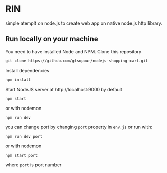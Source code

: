 # RIN

simple atemplt on node.js to create web app on native node.js http library.

## Run locally on your machine

You need to have installed Node and NPM.
Clone this repository

```shell
git clone https://github.com/gtsopour/nodejs-shopping-cart.git
```

Install dependencies

```shell
npm install
```

Start NodeJS server at http://localhost:9000 by default

```shell
npm start
```

or with nodemon

```shell
npm run dev
```

you can change port by changing `port` property in `env.js` or run with:

```shell
npm run dev port
```

or with nodemon

```shell
npm start port
```

where `port` is port number
